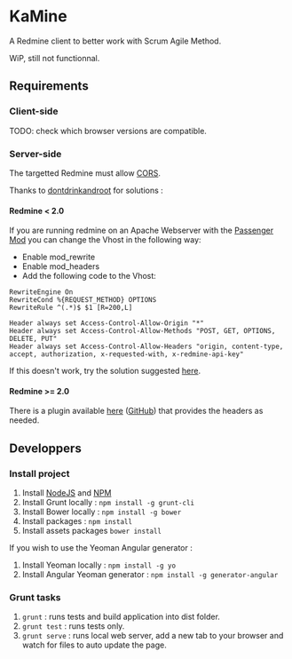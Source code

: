 KaMine
======

A Redmine client to better work with Scrum Agile Method.

WiP, still not functionnal.

Requirements
------------

### Client-side

TODO: check which browser versions are compatible.

### Server-side

The targetted Redmine must allow [CORS](http://www.w3.org/TR/cors/).

Thanks to [dontdrinkandroot](https://github.com/dontdrinkandroot/lightmine.js/tree/master#prerequisites) for solutions :

#### Redmine < 2.0

If you are running redmine on an Apache Webserver with the [Passenger Mod](https://www.phusionpassenger.com/) you can change the Vhost in the following way:

* Enable mod_rewrite
* Enable mod_headers
* Add the following code to the Vhost:

```
RewriteEngine On                  
RewriteCond %{REQUEST_METHOD} OPTIONS 
RewriteRule ^(.*)$ $1 [R=200,L]

Header always set Access-Control-Allow-Origin "*"                   
Header always set Access-Control-Allow-Methods "POST, GET, OPTIONS, DELETE, PUT"
Header always set Access-Control-Allow-Headers "origin, content-type, accept, authorization, x-requested-with, x-redmine-api-key"
```

If this doesn't work, try the solution suggested [here](http://stackoverflow.com/questions/12194371/how-to-add-response-header-in-vhost-or-passeneger-ruby).

#### Redmine >= 2.0

There is a plugin available [here](http://www.redmine.org/plugins/redmine_cors) ([GitHub](https://github.com/mavimo/redmine_cors)) that provides the headers as needed.

Developpers
-----------

### Install project

1. Install [NodeJS](http://nodejs.org/download/) and [NPM](http://npmjs.org/)
2. Install Grunt locally : `npm install -g grunt-cli`
3. Install Bower locally : `npm install -g bower`
4. Install packages : `npm install`
5. Install assets packages `bower install`

If you wish to use the Yeoman Angular generator :

1. Install Yeoman locally : `npm install -g yo`
2. Install Angular Yeoman generator : `npm install -g generator-angular`


### Grunt tasks

1. `grunt` : runs tests and build application into dist folder.
2. `grunt test` : runs tests only.
3. `grunt serve` : runs local web server, add a new tab to your browser and watch for files to auto update the page.

